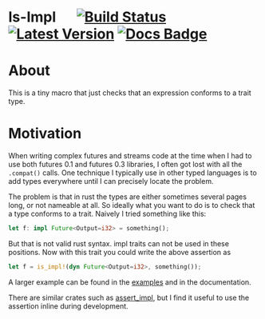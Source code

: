 
# Is-Impl &emsp; [![Build Status]][travis] [![Latest Version]][crates.io] [![Docs Badge]][docs.rs]

[Build Status]: https://api.travis-ci.org/rklaehn/is-impl.svg?branch=master
[travis]: https://travis-ci.org/rklaehn/is-impl
[Latest Version]: https://img.shields.io/crates/v/is-impl.svg
[crates.io]: https://crates.io/crates/is-impl
[Docs Badge]: https://img.shields.io/badge/docs-docs.rs-green
[docs.rs]: https://docs.rs/is-impl

# About

This is a tiny macro that just checks that an expression conforms to a trait type.

# Motivation

When writing complex futures and streams code at the time when I had to use both futures 0.1 and futures 0.3 libraries,
I often got lost with all the `.compat()` calls. One technique I typically use in other typed languages is to add types
everywhere until I can precisely locate the problem.

The problem is that in rust the types are either sometimes several pages long, or not nameable at all. So ideally what you
want to do is to check that a type conforms to a trait. Naively I tried something like this:

```rust
let f: impl Future<Output=i32> = something();
```

But that is not valid rust syntax. impl traits can not be used in these positions. Now with this trait you could write the
above assertion as

```rust
let f = is_impl!(dyn Future<Output=i32>, something());
```

A larger example can be found in the [examples](examples/future_compat.rs) and in the documentation.

There are similar crates such as [assert_impl](https://docs.rs/assert-impl/0.1.3/assert_impl/), but I find it useful to use
the assertion inline during development.
